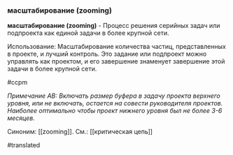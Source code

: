 ### масштабирование (zooming)

**масштабирование (zooming)** - Процесс решения серийных задач или подпроекта как единой задачи в более крупной сети.

Использование: Масштабирование количества частиц, представленных в проекте, и лучший контроль. Это задание или подпроект можно управлять как проектом, и его завершение знаменует завершение этой задачи в более крупной сети.

#ccpm

*Примечание АВ: Включать размер буфера в задачу проекта верхнего уровня, или не включать, остается на совести руководителя проектов. Наиболее оптимально чтобы проект нижнего уровня был не более 3-6 месяцев.*

Синоним: [[zooming]].
См.: [[критическая цепь]]

#translated
